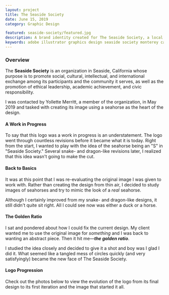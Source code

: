 ```yaml
---
layout: project
title: The Seaside Society
date: June 15, 2019
category: Graphic Design

featured: seaside-society/featured.jpg
description: A brand identity created for The Seaside Society, a local organization in Seaside, California.
keywords: adobe illustrator graphics design seaside society monterey california csumb
---
```


### Overview

The **Seaside Society** is an organization in Seaside, California whose purpose is to promote social, cultural, intellectual, and international exchange among its participants and the community it serves, as well as the promotion of ethical leadership, academic achievement, and civic responsibility.

I was contacted by Yollette Merritt, a member of the organization, in May 2019 and tasked with creating its image using a seahorse as the heart of the design.

#### A Work in Progress

To say that this logo was a work in progress is an understatement. The logo went through countless revisions before it became what it is today. Right from the start, I wanted to play with the idea of the seahorse being an "S" in "Seaside Society." Several snake- and dragon-like revisions later, I realized that this idea wasn't going to make the cut.

#### Back to Basics

It was at this point that I was re-evaluating the original image I was given to work with. Rather than creating the design from thin air, I decided to study images of seahorses and try to mimic the look of a *real* seahorse. 

Although I certainly improved from my snake- and dragon-like designs, it still didn't quite sit right. All I could see now was either a duck or a horse.

#### The Golden Ratio

I sat and pondered about how I could fix the current design. My client wanted me to use the original image for *something* and I was back to wanting an abstract piece. Then it hit me&mdash;***the golden ratio***. 

I studied the idea closely and decided to give it a shot and boy was I glad I did it. What seemed like a tangled mess of circles quickly (and very satisfyingly) became the new face of The Seaside Society.

#### Logo Progression

Check out the photos below to view the evolution of the logo from its final design to its first iteration and the image that started it all.